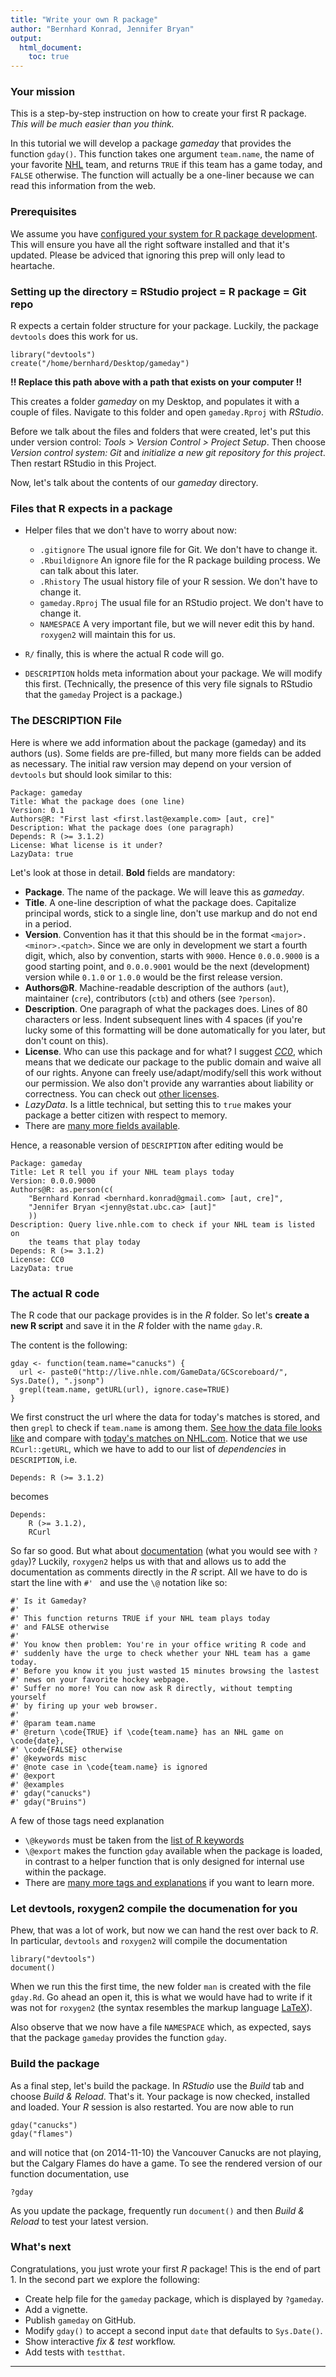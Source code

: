 ```yaml
---
title: "Write your own R package"
author: "Bernhard Konrad, Jennifer Bryan"
output:
  html_document:
    toc: true
---
```


### Your mission

This is a step-by-step instruction on how to create your first R package. *This will be much easier than you think.*

In this tutorial we will develop a package *gameday* that provides the function `gday()`. This function takes one argument `team.name`, the name of your favorite [NHL](http://www.nhl.com/) team, and returns `TRUE` if this team has a game today, and `FALSE` otherwise. The function will actually be a one-liner because we can read this information from the web.

### Prerequisites

We assume you have [configured your system for R package development](packages01_system-prep.html). This will ensure you have all the right software installed and that it's updated. Please be adviced that ignoring this prep will only lead to heartache.

### Setting up the directory = RStudio project = R package = Git repo

R expects a certain folder structure for your package. Luckily, the package `devtools` does this work for us.

    library("devtools")
    create("/home/bernhard/Desktop/gameday")

**!! Replace this path above with a path that exists on your computer !!**

This creates a folder *gameday* on my Desktop, and populates it with a couple of files. Navigate to this folder and open `gameday.Rproj` with *RStudio*.

Before we talk about the files and folders that were created, let's put this under version control: *Tools > Version Control > Project Setup*. Then choose *Version control system: Git* and *initialize a new git repository for this project*. Then restart RStudio in this Project.

Now, let's talk about the contents of our *gameday* directory.

### Files that R expects in a package

* Helper files that we don't have to worry about now:
    + `.gitignore` The usual ignore file for Git. We don't have to change it.
    + `.Rbuildignore` An ignore file for the R package building process. We can talk about this later.
    + `.Rhistory` The usual history file of your R session. We don't have to change it.
    + `gameday.Rproj` The usual file for an RStudio project. We don't have to change it.
    + `NAMESPACE` A very important file, but we will never edit this by hand. `roxygen2` will maintain this for us.

* `R/` finally, this is where the actual R code will go.
* `DESCRIPTION` holds meta information about your package. We will modify this first. (Technically, the presence of this very file signals to RStudio that the `gameday` Project is a package.)


### The DESCRIPTION File

Here is where we add information about the package (gameday) and its authors (us). Some fields are pre-filled, but many more fields can be added as necessary. The initial raw version may depend on your version of `devtools` but should look similar to this:

    Package: gameday
    Title: What the package does (one line)
    Version: 0.1
    Authors@R: "First last <first.last@example.com> [aut, cre]"
    Description: What the package does (one paragraph)
    Depends: R (>= 3.1.2)
    License: What license is it under?
    LazyData: true

Let's look at those in detail. **Bold** fields are mandatory:

+ **Package**. The name of the package. We will leave this as *gameday*.
+ **Title**. A one-line description of what the package does. Capitalize principal words, stick to a single line, don't use markup and do not end in a period.
+ **Version**. Convention has it that this should be in the format `<major>.<minor>.<patch>`. Since we are only in development we start a fourth digit, which, also by convention, starts with `9000`. Hence `0.0.0.9000` is a good starting point, and `0.0.0.9001` would be the next (development) version while `0.1.0` or `1.0.0` would be the first release version.
+ **Authors\@R**. Machine-readable description of the authors (`aut`), maintainer (`cre`), contributors (`ctb`) and others (see `?person`).
+ **Description**. One paragraph of what the packages does. Lines of 80 characters or less. Indent subsequent lines with 4 spaces (if you're lucky some of this formatting will be done automatically for you later, but don't count on this).
+ **License**. Who can use this package and for what? I suggest [*CC0*](http://creativecommons.org/publicdomain/zero/1.0/), which means that we dedicate our package to the public domain and waive all of our rights. Anyone can freely use/adapt/modify/sell this work without our permission. We also don't provide any warranties about liability or correctness. You can check out [other licenses](http://choosealicense.com/).
+ *LazyData*. Is a little technical, but setting this to `true` makes your package a better citizen with respect to memory.
+ There are [many more fields available](http://cran.r-project.org/doc/manuals/r-release/R-exts.html#The-DESCRIPTION-file).


Hence, a reasonable version of `DESCRIPTION` after editing would be

    Package: gameday
    Title: Let R tell you if your NHL team plays today
    Version: 0.0.0.9000
    Authors@R: as.person(c(
        "Bernhard Konrad <bernhard.konrad@gmail.com> [aut, cre]", 
        "Jennifer Bryan <jenny@stat.ubc.ca> [aut]"
        ))
    Description: Query live.nhle.com to check if your NHL team is listed on
        the teams that play today
    Depends: R (>= 3.1.2)
    License: CC0
    LazyData: true


### The actual R code

The R code that our package provides is in the *R* folder. So let's **create a new R script** and save it in the *R* folder with the name `gday.R`.

The content is the following:

    gday <- function(team.name="canucks") {
      url <- paste0("http://live.nhle.com/GameData/GCScoreboard/", Sys.Date(), ".jsonp")
      grepl(team.name, getURL(url), ignore.case=TRUE)
    }

We first construct the url where the data for today's matches is stored, and then `grepl` to check if `team.name` is among them. [See how the data file looks like](http://live.nhle.com/GameData/GCScoreboard/2014-11-09.jsonp) and compare with [today's matches on NHL.com](http://www.nhl.com/). Notice that we use `RCurl::getURL`, which we have to add to our list of *dependencies* in `DESCRIPTION`, i.e.

    Depends: R (>= 3.1.2)

becomes

    Depends:
        R (>= 3.1.2),
        RCurl

So far so good. But what about [documentation](http://asset-1.soup.io/asset/1524/9224_10db.jpeg) (what you would see with `?gday`)? Luckily, `roxygen2` helps us with that and allows us to add the documentation as comments directly in the *R* script. All we have to do is start the line with `#' ` and use the `\@` notation like so:

    #' Is it Gameday?
    #'
    #' This function returns TRUE if your NHL team plays today
    #' and FALSE otherwise
    #' 
    #' You know then problem: You're in your office writing R code and
    #' suddenly have the urge to check whether your NHL team has a game today.
    #' Before you know it you just wasted 15 minutes browsing the lastest
    #' news on your favorite hockey webpage.
    #' Suffer no more! You can now ask R directly, without tempting yourself
    #' by firing up your web browser.
    #' 
    #' @param team.name
    #' @return \code{TRUE} if \code{team.name} has an NHL game on \code{date},
    #' \code{FALSE} otherwise
    #' @keywords misc
    #' @note case in \code{team.name} is ignored
    #' @export
    #' @examples
    #' gday("canucks")
    #' gday("Bruins")

A few of those tags need explanation

+ `\@keywords` must be taken from the [list of R keywords](https://svn.r-project.org/R/trunk/doc/KEYWORDS)
+ `\@export` makes the function `gday` available when the package is loaded, in contrast to a helper function that is only designed for internal use within the package.
+ There are [many more tags and explanations](http://r-pkgs.had.co.nz/man.html) if you want to learn more.


### Let devtools, roxygen2 compile the documenation for you

Phew, that was a lot of work, but now we can hand the rest over back to *R*. In particular, `devtools` and `roxygen2` will compile the documentation

    library("devtools")
    document()

When we run this the first time, the new folder `man` is created with the file `gday.Rd`. Go ahead an open it, this is what we would have had to write if it was not for `roxygen2` (the syntax resembles the markup language [LaTeX](http://en.wikipedia.org/wiki/LaTeX)).

Also observe that we now have a file `NAMESPACE` which, as expected, says that the package `gameday` provides the function `gday`.

### Build the package

As a final step, let's build the package. In *RStudio* use the *Build* tab and choose *Build & Reload*. That's it. Your package is now checked, installed and loaded. Your *R* session is also restarted. You are now able to run

    gday("canucks")
    gday("flames")

and will notice that (on 2014-11-10) the Vancouver Canucks are not playing, but the Calgary Flames do have a game. To see the rendered version of our function documentation, use

    ?gday


As you update the package, frequently run `document()` and then *Build & Reload* to test your latest version.


### What's next

Congratulations, you just wrote your first *R* package! This is the end of part 1. In the second part we explore the following:

+ Create help file for the `gameday` package, which is displayed by `?gameday`.
+ Add a vignette.
+ Publish `gameday` on GitHub.
+ Modify `gday()` to accept a second input `date` that defaults to `Sys.Date()`.
+ Show interactive *fix & test* workflow.
+ Add tests with `testthat`.

------------------------------------------------------------
